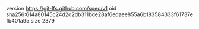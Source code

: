 version https://git-lfs.github.com/spec/v1
oid sha256:614a80145c24d2d2db311bde28af6edaee855a6b183584333f61737efb401a95
size 2379
